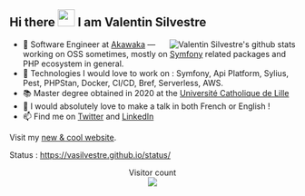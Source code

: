## Hi there <img src="https://raw.githubusercontent.com/iampavangandhi/iampavangandhi/master/gifs/Hi.gif" width="30px">  I am Valentin Silvestre </h2>

<img align="right" alt="Valentin Silvestre's github stats" src="https://github-readme-stats.vercel.app/api?username=vasilvestre&count_private=1&show_icons=true" />

- 🔭 Software Engineer at [Akawaka](https://www.akawaka.fr/) — working on OSS sometimes, mostly on [Symfony](https://symfony.com/) related packages and PHP ecosystem in general.
- 🌱 Technologies I would love to work on : Symfony, Api Platform, Sylius, Pest, PHPStan, Docker, CI/CD, Bref, Serverless, AWS.
- 📚 Master degree obtained in 2020 at the [Université Catholique de Lille](https://www.univ-catholille.fr/)
- 🎤 I would absolutely love to make a talk in both French or English !
- 📫 Find me on [Twitter](https://twitter.com/valentinsilves) and [LinkedIn](https://www.linkedin.com/in/v-silvestre/)

Visit my [new & cool website](https://vasilvestre.github.io/). 

Status : https://vasilvestre.github.io/status/

<p align="center"> 
  Visitor count<br>
  <img src="https://profile-counter.glitch.me/vasilvestre/count.svg" />
</p>
